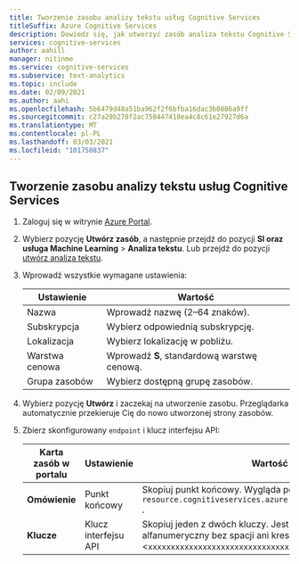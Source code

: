 ```yaml
---
title: Tworzenie zasobu analizy tekstu usług Cognitive Services
titleSuffix: Azure Cognitive Services
description: Dowiedz się, jak utworzyć zasób analiza tekstu Cognitive Services.
services: cognitive-services
author: aahill
manager: nitinme
ms.service: cognitive-services
ms.subservice: text-analytics
ms.topic: include
ms.date: 02/09/2021
ms.author: aahi
ms.openlocfilehash: 5b6479d48a51ba962f2f6bfba16dac3b0886a9ff
ms.sourcegitcommit: c27a20b278f2ac758447418ea4c8c61e27927d6a
ms.translationtype: MT
ms.contentlocale: pl-PL
ms.lasthandoff: 03/03/2021
ms.locfileid: "101750837"
---
```

## <a name="create-a-cognitive-services-text-analytics-resource"></a>Tworzenie zasobu analizy tekstu usług Cognitive Services

1. Zaloguj się w witrynie [Azure Portal](https://portal.azure.com).
1. Wybierz pozycję **Utwórz zasób**, a następnie przejdź do pozycji **SI oraz usługa Machine Learning** > **Analiza tekstu**.
   Lub przejdź do pozycji [utwórz analiza tekstu](https://ms.portal.azure.com/#create/Microsoft.CognitiveServicesTextAnalytics).
1. Wprowadź wszystkie wymagane ustawienia:

    |Ustawienie|Wartość|
    |--|--|
    |Nazwa|Wprowadź nazwę (2–64 znaków).|
    |Subskrypcja|Wybierz odpowiednią subskrypcję.|
    |Lokalizacja|Wybierz lokalizację w pobliżu.|
    |Warstwa cenowa| Wprowadź **S**, standardową warstwę cenową.|
    |Grupa zasobów|Wybierz dostępną grupę zasobów.|

1. Wybierz pozycję **Utwórz** i zaczekaj na utworzenie zasobu. Przeglądarka automatycznie przekieruje Cię do nowo utworzonej strony zasobów.
1. Zbierz skonfigurowany `endpoint` i klucz interfejsu API:

    |Karta zasób w portalu|Ustawienie|Wartość|
    |--|--|--|
    |**Omówienie**|Punkt końcowy|Skopiuj punkt końcowy. Wygląda podobnie do `https://my-resource.cognitiveservices.azure.com/text/analytics/v3.0` .|
    |**Klucze**|Klucz interfejsu API|Skopiuj jeden z dwóch kluczy. Jest to 32-znakowy ciąg alfanumeryczny bez spacji ani kresek: <`xxxxxxxxxxxxxxxxxxxxxxxxxxxxxxxx`>.|
